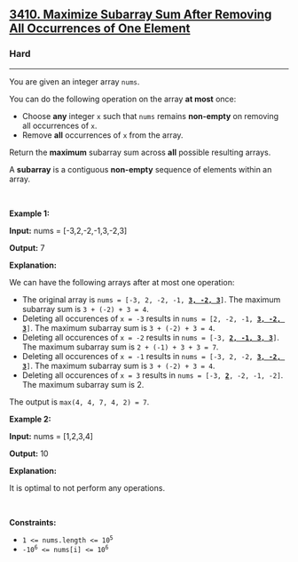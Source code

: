 <h2><a href="https://leetcode.com/problems/maximize-subarray-sum-after-removing-all-occurrences-of-one-element">3410. Maximize Subarray Sum After Removing All Occurrences of One Element</a></h2><h3>Hard</h3><hr><p>You are given an integer array <code>nums</code>.</p>

<p>You can do the following operation on the array <strong>at most</strong> once:</p>

<ul>
	<li>Choose <strong>any</strong> integer <code>x</code> such that <code>nums</code> remains <strong>non-empty</strong> on removing all occurrences of <code>x</code>.</li>
	<li>Remove&nbsp;<strong>all</strong> occurrences of <code>x</code> from the array.</li>
</ul>

<p>Return the <strong>maximum</strong> subarray sum across <strong>all</strong> possible resulting arrays.</p>

<p>A <strong>subarray</strong> is a contiguous <b>non-empty</b> sequence of elements within an array.</p>

<p>&nbsp;</p>
<p><strong class="example">Example 1:</strong></p>

<div class="example-block">
<p><strong>Input:</strong> <span class="example-io">nums = [-3,2,-2,-1,3,-2,3]</span></p>

<p><strong>Output:</strong> <span class="example-io">7</span></p>

<p><strong>Explanation:</strong></p>

<p>We can have the following arrays after at most one operation:</p>

<ul>
	<li>The original array is <code>nums = [<span class="example-io">-3, 2, -2, -1, <u><strong>3, -2, 3</strong></u></span>]</code>. The maximum subarray sum is <code>3 + (-2) + 3 = 4</code>.</li>
	<li>Deleting all occurences of <code>x = -3</code> results in <code>nums = [2, -2, -1, <strong><u><span class="example-io">3, -2, 3</span></u></strong>]</code>. The maximum subarray sum is <code>3 + (-2) + 3 = 4</code>.</li>
	<li>Deleting all occurences of <code>x = -2</code> results in <code>nums = [<span class="example-io">-3, <strong><u>2, -1, 3, 3</u></strong></span>]</code>. The maximum subarray sum is <code>2 + (-1) + 3 + 3 = 7</code>.</li>
	<li>Deleting all occurences of <code>x = -1</code> results in <code>nums = [<span class="example-io">-3, 2, -2, <strong><u>3, -2, 3</u></strong></span>]</code>. The maximum subarray sum is <code>3 + (-2) + 3 = 4</code>.</li>
	<li>Deleting all occurences of <code>x = 3</code> results in <code>nums = [<span class="example-io">-3, <u><strong>2</strong></u>, -2, -1, -2</span>]</code>. The maximum subarray sum is 2.</li>
</ul>

<p>The output is <code>max(4, 4, 7, 4, 2) = 7</code>.</p>
</div>

<p><strong class="example">Example 2:</strong></p>

<div class="example-block">
<p><strong>Input:</strong> <span class="example-io">nums = [1,2,3,4]</span></p>

<p><strong>Output:</strong> <span class="example-io">10</span></p>

<p><strong>Explanation:</strong></p>

<p>It is optimal to not perform any operations.</p>
</div>

<p>&nbsp;</p>
<p><strong>Constraints:</strong></p>

<ul>
	<li><code>1 &lt;= nums.length &lt;= 10<sup>5</sup></code></li>
	<li><code>-10<sup>6</sup> &lt;= nums[i] &lt;= 10<sup>6</sup></code></li>
</ul>
